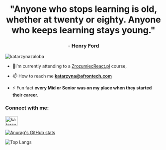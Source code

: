 <h1 align="center">"Anyone who stops learning is old, whether at twenty or eighty. Anyone who keeps learning stays young."</h1>
<h3 align="center">- Henry Ford</h3>

<p align="left"> <img src="https://komarev.com/ghpvc/?username=katarzynazaloba&label=Profile%20views&color=0e75b6&style=flat" alt="katarzynazaloba" /> </p>
 
- 🔭I’m currently attending to a <a href="https://zrozumiecreact.pl">ZrozumiecReact.pl</a> course,

- 📫 How to reach me **katarzyna@afrontech.com**

- ⚡ Fun fact **every Mid or Senior was on my place when they started their career.**

<h3 align="left">Connect with me:</h3>
<p align="left">
<a href="https://linkedin.com/in/katarzyna-beldzinska/" target="blank"><img align="center" src="https://raw.githubusercontent.com/rahuldkjain/github-profile-readme-generator/master/src/images/icons/Social/linked-in-alt.svg" alt="katarzyna-zaloba/" height="30" width="40" /></a>
</p>

[![Anurag's GitHub stats](https://github-readme-stats.vercel.app/api?username=katarzynazaloba&show_icons=true&theme=radical)](https://github.com/anuraghazra/github-readme-stats) 

![Top Langs](https://github-readme-stats.vercel.app/api/top-langs/?username=katarzynazaloba&hide=html,css&theme=tokyonight)
